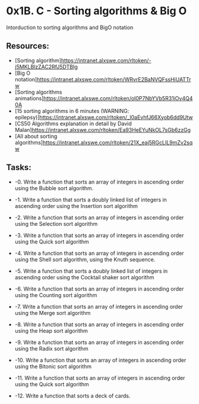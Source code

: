 # 0x1B. C - Sorting algorithms & Big O 
Intorduction to sorting algorithms and BigO notation

## Resources:
* [Sorting algorithm]https://intranet.alxswe.com/rltoken/-j5MKLBlzZAC2RfJ5DTBIg
* [Big O notation]https://intranet.alxswe.com/rltoken/WRvrE2BaNVQFssHiUATTrw
* [Sorting algorithms animations]https://intranet.alxswe.com/rltoken/ol0P7NbYVb5R31iOv4Q40A
* [15 sorting algorithms in 6 minutes (WARNING: epilepsy)]https://intranet.alxswe.com/rltoken/_I0aEvhfJ66Xyob6dd9Utw
* [CS50 Algorithms explanation in detail by David Malan]https://intranet.alxswe.com/rltoken/Ea93HeEYuNkOL7sGb6zzGg
* [All about sorting algorithms]https://intranet.alxswe.com/rltoken/21X_eaj5RGcLIL9mZv2sqw

## Tasks:
* -0. Write a function that sorts an array of integers in ascending order using the Bubble sort algorithm.

* -1. Write a function that sorts a doubly linked list of integers in ascending order using the Insertion sort algorithm

* -2. Write a function that sorts an array of integers in ascending order using the Selection sort algorithm

* -3. Write a function that sorts an array of integers in ascending order using the Quick sort algorithm

* -4. Write a function that sorts an array of integers in ascending order using the Shell sort algorithm, using the Knuth sequence.

* -5. Write a function that sorts a doubly linked list of integers in ascending order using the Cocktail shaker sort algorithm

* -6. Write a function that sorts an array of integers in ascending order using the Counting sort algorithm

* -7. Write a function that sorts an array of integers in ascending order using the Merge sort algorithm

* -8. Write a function that sorts an array of integers in ascending order using the Heap sort algorithm

* -9. Write a function that sorts an array of integers in ascending order using the Radix sort algorithm

* -10. Write a function that sorts an array of integers in ascending order using the Bitonic sort algorithm

* -11. Write a function that sorts an array of integers in ascending order using the Quick sort algorithm

* -12. Write a function that sorts a deck of cards.
